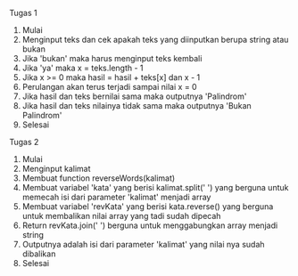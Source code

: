 Tugas 1
1. Mulai
2. Menginput teks dan cek apakah teks yang diinputkan berupa string atau bukan
3. Jika 'bukan' maka harus menginput teks kembali
4. Jika 'ya' maka x = teks.length - 1
5. Jika x >= 0 maka hasil = hasil + teks[x] dan x - 1
6. Perulangan akan terus terjadi sampai nilai x = 0
7. Jika hasil dan teks bernilai sama maka outputnya 'Palindrom'
8. Jika hasil dan teks nilainya tidak sama maka outputnya 'Bukan Palindrom'
9. Selesai

Tugas 2
1. Mulai
2. Menginput kalimat
2. Membuat function reverseWords(kalimat)
3. Membuat variabel 'kata' yang berisi kalimat.split(' ') yang berguna untuk memecah isi dari parameter 'kalimat' menjadi array
4. Membuat variabel 'revKata' yang berisi kata.reverse() yang berguna untuk membalikan nilai array yang tadi sudah dipecah
5. Return revKata.join(' ') berguna untuk menggabungkan array menjadi string
6. Outputnya adalah isi dari parameter 'kalimat' yang nilai nya sudah dibalikan
7. Selesai
